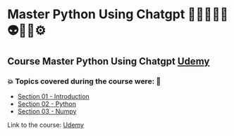 # Master Python Using Chatgpt 👩🏻‍💻🤯🤖👽🎲🐍⚙️
## Course Master Python Using Chatgpt [Udemy](https://www.udemy.com/course/master-python-using-chatgpt/)
### 💥 Topics covered during the course were: 🚀
- [Section 01 - Introduction](https://github.com/romulovieira777/Master_Python_Using_Chatgpt/tree/main/Section_01_Introduction)
- [Section 02 - Python](https://github.com/romulovieira777/Master_Python_Using_Chatgpt/tree/main/Section_02_Python)
- [Section 03 - Numpy](https://github.com/romulovieira777/Master_Python_Using_Chatgpt/tree/main/Section_03_Numpy)

Link to the course: [Udemy](https://www.udemy.com/course/master-python-using-chatgpt/)
